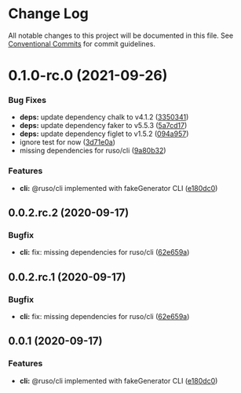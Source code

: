 # Change Log

All notable changes to this project will be documented in this file. See [Conventional Commits](https://conventionalcommits.org) for commit guidelines.

# 0.1.0-rc.0 (2021-09-26)

### Bug Fixes

- **deps:** update dependency chalk to v4.1.2 ([3350341](https://github.com/ruslanguns/ruso-monorepo/commit/33503416d7f6a1dd86bfdd5b1efca54a6c2a4de9))
- **deps:** update dependency faker to v5.5.3 ([5a7cd17](https://github.com/ruslanguns/ruso-monorepo/commit/5a7cd17dd38d769c26cb403e323f1dfa9d255f14))
- **deps:** update dependency figlet to v1.5.2 ([094a957](https://github.com/ruslanguns/ruso-monorepo/commit/094a9579a16a33d976df3630488f128bc8e858da))
- ignore test for now ([3d71e0a](https://github.com/ruslanguns/ruso-monorepo/commit/3d71e0a9af45d238b5603fe011c52ee462f308a6))
- missing dependencies for ruso/cli ([9a80b32](https://github.com/ruslanguns/ruso-monorepo/commit/9a80b325cafed438075780c96761fa348f6cff24))

### Features

- **cli:** @ruso/cli implemented with fakeGenerator CLI ([e180dc0](https://github.com/ruslanguns/ruso-monorepo/commit/e180dc0ed20969675f43823a7a4a3ed156827368))

## 0.0.2.rc.2 (2020-09-17)

### Bugfix

- **cli:** fix: missing dependencies for ruso/cli ([62e659a](https://github.com/ruslanguns/ruso-monorepo/commit/62e659a03c19d75c15d102dec591135b0115ea21))

## 0.0.2.rc.1 (2020-09-17)

### Bugfix

- **cli:** fix: missing dependencies for ruso/cli ([62e659a](https://github.com/ruslanguns/ruso-monorepo/commit/62e659a03c19d75c15d102dec591135b0115ea21))

## 0.0.1 (2020-09-17)

### Features

- **cli:** @ruso/cli implemented with fakeGenerator CLI ([e180dc0](https://github.com/ruslanguns/ruso-monorepo/commit/e180dc0ed20969675f43823a7a4a3ed156827368))
